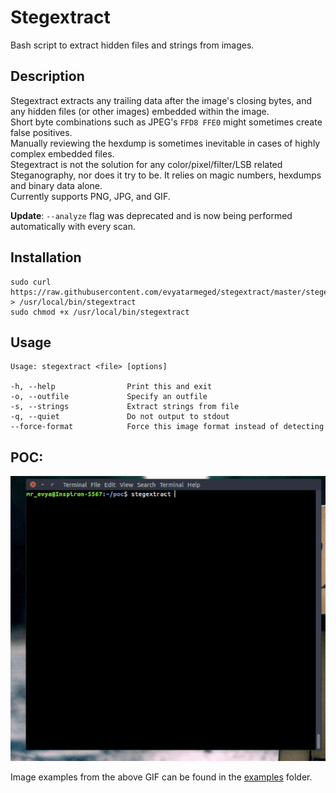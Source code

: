 # Stegextract
Bash script to extract hidden files and strings from images.

## Description
Stegextract extracts any trailing data after the image's closing bytes, and any hidden files (or other images) embedded within the image.<br>
Short byte combinations such as JPEG's `FFD8 FFE0` might sometimes create false positives.<br>
Manually reviewing the hexdump is sometimes inevitable in cases of highly complex embedded files.<br>
Stegextract is not the solution for any color/pixel/filter/LSB related Steganography, nor does it try to be. It
relies on magic numbers, hexdumps and binary data alone.<br>
Currently supports PNG, JPG, and GIF.

**Update**: `--analyze` flag was deprecated and is now being performed automatically with every scan.

## Installation
```
sudo curl https://raw.githubusercontent.com/evyatarmeged/stegextract/master/stegextract > /usr/local/bin/stegextract
sudo chmod +x /usr/local/bin/stegextract
```

## Usage
```
Usage: stegextract <file> [options]

-h, --help                Print this and exit
-o, --outfile             Specify an outfile
-s, --strings             Extract strings from file
-q, --quiet               Do not output to stdout
--force-format            Force this image format instead of detecting
```

## POC:
![poc](poc.gif)

Image examples from the above GIF can be found in the [examples](https://github.com/evyatarmeged/stegextract/tree/master/examples) folder.
